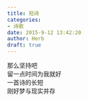 ```yaml
---  
title: 短诗  
categories:  
- 诗歌  
date: 2015-9-12 13:42:20  
author: Herb  
draft: true
---  
```

那么坚持吧    
留一点时间为我就好    
一首诗的长短    
刚好梦与现实并存